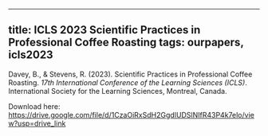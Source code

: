 

---
title: ICLS 2023 Scientific Practices in Professional Coffee Roasting
tags: ourpapers, icls2023
---

Davey, B., & Stevens, R. (2023). Scientific Practices in Professional Coffee Roasting. _17th International Conference of the Learning Sciences (ICLS)_. International Society for the Learning Sciences, Montreal, Canada.

Download here: https://drive.google.com/file/d/1CzaOiRxSdH2GgdIUDSlNIfR43P4k7elo/view?usp=drive_link

